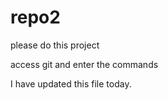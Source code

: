 # repo2



please do this project 

access git and enter the commands 

I have updated this file today.
